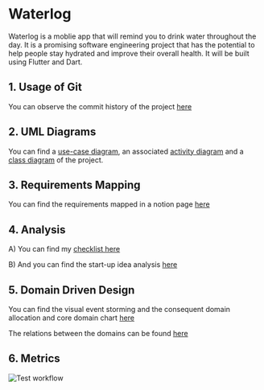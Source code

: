 # Waterlog

Waterlog is a moblie app that will remind you to drink water throughout the day. It is a promising software engineering project that has the potential to help people stay hydrated and improve their overall health. It will be built using Flutter and Dart.

## 1. Usage of Git

You can observe the commit history of the project [here](https://github.com/neddstarkk/Waterlog/commits/main)

## 2. UML Diagrams
You can find a [use-case diagram](https://github.com/neddstarkk/Waterlog/blob/main/UML/Goal-selection-use-case.png), an associated [activity diagram](https://github.com/neddstarkk/Waterlog/blob/main/UML/activity-diagram.png) and a [class diagram](https://github.com/neddstarkk/Waterlog/blob/main/UML/waterlog-class-diagram.svg) of the project.

## 3. Requirements Mapping
You can find the requirements mapped in a notion page [here](https://slow-rambutan-c40.notion.site/Product-Requirement-Document-PRD-ae399c2790a04a7ba0ed13a0fe954ab2?pvs=4)

## 4. Analysis
A) You can find my [checklist here](https://slow-rambutan-c40.notion.site/Part-A-My-own-checklist-39af2a74b6914f12b7318daea4843a9e?pvs=4)

B) And you can find the start-up idea analysis [here](https://slow-rambutan-c40.notion.site/Part-B-Start-up-Analysis-c3b1e8d3b98c4273885e5223a676493e?pvs=4)

## 5. Domain Driven Design
You can find the visual event storming and the consequent domain allocation and core domain chart [here](https://github.com/neddstarkk/Waterlog/blob/main/DDD.pdf)

The relations between the domains can be found [here](https://github.com/neddstarkk/Waterlog/blob/main/relational_diagram.svg)

## 6. Metrics

![Test workflow](https://github.com/github/workflows/android-release.yml/badge.svg)


